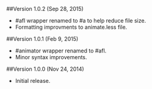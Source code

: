 ##Version 1.0.2 (Sep 28, 2015)

- #afl wrapper renamed to #a to help reduce file size.
- Formatting improvments to animate.less file.

##Version 1.0.1 (Feb 9, 2015)

- #animator wrapper renamed to #afl.
- Minor syntax improvements.

##Version 1.0.0 (Nov 24, 2014)

- Initial release.
